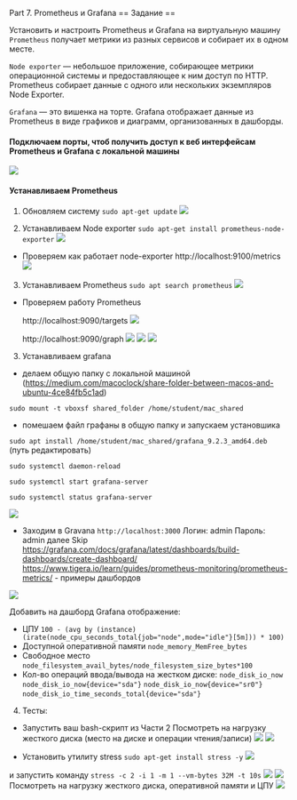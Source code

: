 Part 7. Prometheus и Grafana
== Задание ==

Установить и настроить Prometheus и Grafana на виртуальную машину
`Prometheus` получает метрики из разных сервисов и собирает их в одном месте.

`Node exporter` — небольшое приложение, собирающее метрики операционной системы и предоставляющее к ним доступ по HTTP. Prometheus собирает данные с одного или нескольких экземпляров Node Exporter.

`Grafana` — это вишенка на торте. Grafana отображает данные из Prometheus в виде графиков и диаграмм, организованных в дашборды.
#### Подключаем порты, чтоб получить доступ к веб интерфейсам Prometheus и Grafana с локальной машины
![](../../misc/images/7_01.png)

#### Устанавливаем Prometheus 

1. Обновляем систему
`sudo apt-get update`
![](../../misc/images/7_02.png)

2. Устанавливаем Node exporter `sudo apt-get install prometheus-node-exporter`
![](../../misc/images/7_03.png)

 - Проверяем как работает node-exporter http://localhost:9100/metrics
![](../../misc/images/7_04.png)

3. Устанавливаем Prometheus `sudo apt search prometheus`
![](../../misc/images/7_05.png)

 - Проверяем работу Prometheus

    http://localhost:9090/targets
![](../../misc/images/7_06.png)

    http://localhost:9090/graph
![](../../misc/images/7_07.png)
![](../../misc/images/7_08.png)
![](../../misc/images/7_09.png)

3. Устанавливаем grafana
 - делаем общую папку с локальной машиной (https://medium.com/macoclock/share-folder-between-macos-and-ubuntu-4ce84fb5c1ad)

 `sudo mount -t vboxsf shared_folder /home/student/mac_shared`
 - помешаем файл графаны в общую папку и запускаем установшика

 `sudo apt install /home/student/mac_shared/grafana_9.2.3_amd64.deb` (путь редактировать)

`sudo systemctl daemon-reload`

`sudo systemctl start grafana-server`

`sudo systemctl status grafana-server`

![](../../misc/images/7_10.png)

 - Заходим в  Gravana `http://localhost:3000` Логин: admin Пароль: admin далее Skip
https://grafana.com/docs/grafana/latest/dashboards/build-dashboards/create-dashboard/
https://www.tigera.io/learn/guides/prometheus-monitoring/prometheus-metrics/ - примеры дашбордов

![](../../misc/images/7_11.png)


Добавить на дашборд Grafana отображение: 
- ЦПУ `100 - (avg by (instance) (irate(node_cpu_seconds_total{job="node",mode="idle"}[5m])) * 100)`
- Доступной оперативной памяти `node_memory_MemFree_bytes`
- Свободное место `node_filesystem_avail_bytes/node_filesystem_size_bytes*100`
- Кол-во операций ввода/вывода на жестком диске:
    `node_disk_io_now`
    `node_disk_io_now{device="sda"}`
    `node_disk_io_now{device="sr0"}`
    `node_disk_io_time_seconds_total{device="sda"}`

4. Тесты:
- Запустить ваш bash-скрипт из Части 2
Посмотреть на нагрузку жесткого диска (место на диске и операции чтения/записи) 
![](../../misc/images/7_13.png)
![](../../misc/images/7_13a.png)

- Установить утилиту stress `sudo apt-get install stress -y` 
![](../../misc/images/7_12.png)

и запустить команду `stress -c 2 -i 1 -m 1 --vm-bytes 32M -t 10s`
![](../../misc/images/stress.png)
![](../../misc/images/stress_2.png)
Посмотреть на нагрузку жесткого диска, оперативной памяти и ЦПУ
![](../../misc/images/7_14.png)